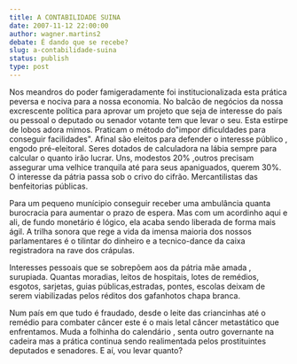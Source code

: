 ```yaml
---
title: A CONTABILIDADE SUINA
date: 2007-11-12 22:00:00
author: wagner.martins2
debate: É dando que se recebe?
slug: a-contabilidade-suina
status: publish 
type: post
---
```


Nos meandros do poder famigeradamente foi institucionalizada esta prática peversa e nociva para a nossa economia. No balcão de negócios da nossa excrescente política para aprovar um projeto que seja de interesse do país ou pessoal o deputado ou senador votante tem que levar o seu. Esta estirpe de lobos adora mimos. Praticam o método do"impor dificuldades para conseguir facilidades". Afinal são eleitos para defender o interesse público , engodo pré-eleitoral. Seres dotados de calculadora na lábia sempre para calcular o quanto irão lucrar. Uns, modestos 20% ,outros precisam assegurar uma velhice tranquila até para seus apaniguados, querem 30%. O interesse da pátria passa sob o crivo do cifrão. Mercantilistas das benfeitorias públicas.   

Para um pequeno munícipio conseguir receber uma ambulância quanta burocracia para aumentar o prazo de espera. Mas com um acordinho aqui e ali, de fundo monetário é lógico, ela acaba sendo liberada de forma mais ágil. A trilha sonora que rege a vida da imensa maioria dos nossos parlamentares é o tilintar do dinheiro e a tecnico-dance da caixa registradora na rave dos crápulas.  

Interesses pessoais que se sobrepõem aos da pátria mãe amada , surupiada. Quantas moradias, leitos de hospitais, lotes de remédios, esgotos, sarjetas, guias públicas,estradas, pontes, escolas deixam de serem viabilizadas pelos réditos dos gafanhotos chapa branca.  

Num país em que tudo é fraudado, desde o leite das criancinhas até o remédio para combater câncer este é o mais letal câncer metastático que enfrentamos. Muda a folhinha do calendário , senta outro governante na cadeira mas a prática continua sendo realimentada pelos prostituintes deputados e senadores. E aí, vou levar quanto?

